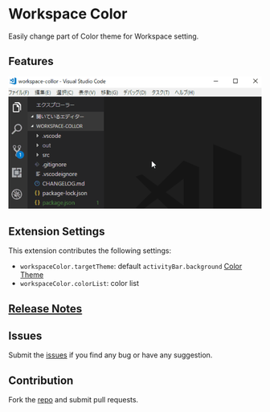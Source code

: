 # Workspace Color

Easily change part of Color theme for Workspace setting.

## Features

![usage](images/usage.gif)

## Extension Settings

This extension contributes the following settings:

- `workspaceColor.targetTheme`: default `activityBar.background` [Color Theme](https://code.visualstudio.com/docs/getstarted/theme-color-reference)
- `workspaceColor.colorList`: color list

## [Release Notes](CHANGELOG.md)

## Issues

Submit the [issues](https://github.com/atagulalan/vscode-workspace-collor/issues) if you find any bug or have any suggestion.

## Contribution

Fork the [repo](https://github.com/atagulalan/vscode-workspace-collor) and submit pull requests.
